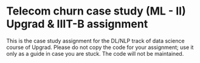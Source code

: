 # Telecom churn case study (ML - II) Upgrad & IIIT-B assignment
This is the case study assignment for the DL/NLP track of data science course of Upgrad. Please do not copy the code for your assignment; use it only as a guide in case you are stuck.
The code will not be maintained. 
